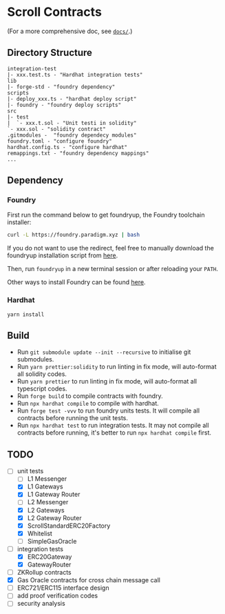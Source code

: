 # Scroll Contracts

(For a more comprehensive doc, see [`docs/`](./docs).)

## Directory Structure

```
integration-test
|- xxx.test.ts - "Hardhat integration tests"
lib
|- forge-std - "foundry dependency"
scripts
|- deploy_xxx.ts - "hardhat deploy script"
|- foundry - "foundry deploy scripts"
src
|- test
|  `- xxx.t.sol - "Unit testi in solidity"
`- xxx.sol - "solidity contract"
.gitmodules -  "foundry dependecy modules"
foundry.toml - "configure foundry"
hardhat.config.ts - "configure hardhat"
remappings.txt - "foundry dependency mappings"
...
```

## Dependency

### Foundry

First run the command below to get foundryup, the Foundry toolchain installer:

```bash
curl -L https://foundry.paradigm.xyz | bash
```

If you do not want to use the redirect, feel free to manually download the foundryup installation script from [here](https://raw.githubusercontent.com/foundry-rs/foundry/master/foundryup/foundryup).

Then, run `foundryup` in a new terminal session or after reloading your `PATH`.

Other ways to install Foundry can be found [here](https://github.com/foundry-rs/foundry#installation).

### Hardhat

```
yarn install
```

## Build

+ Run `git submodule update --init --recursive` to initialise git submodules.
+ Run `yarn prettier:solidity` to run linting in fix mode, will auto-format all solidity codes.
+ Run `yarn prettier` to run linting in fix mode, will auto-format all typescript codes.
+ Run `forge build` to compile contracts with foundry.
+ Run `npx hardhat compile` to compile with hardhat.
+ Run `forge test -vvv` to run foundry units tests. It will compile all contracts before running the unit tests.
+ Run `npx hardhat test` to run integration tests. It may not compile all contracts before running, it's better to run `npx hardhat compile` first.

## TODO

- [ ] unit tests
  - [ ] L1 Messenger
  - [x] L1 Gateways
  - [x] L1 Gateway Router
  - [ ] L2 Messenger
  - [x] L2 Gateways
  - [x] L2 Gateway Router
  - [x] ScrollStandardERC20Factory
  - [x] Whitelist
  - [ ] SimpleGasOracle
- [ ] integration tests
  - [x] ERC20Gateway
  - [x] GatewayRouter
- [ ] ZKRollup contracts
- [x] Gas Oracle contracts for cross chain message call
- [ ] ERC721/ERC115 interface design
- [ ] add proof verification codes
- [ ] security analysis

